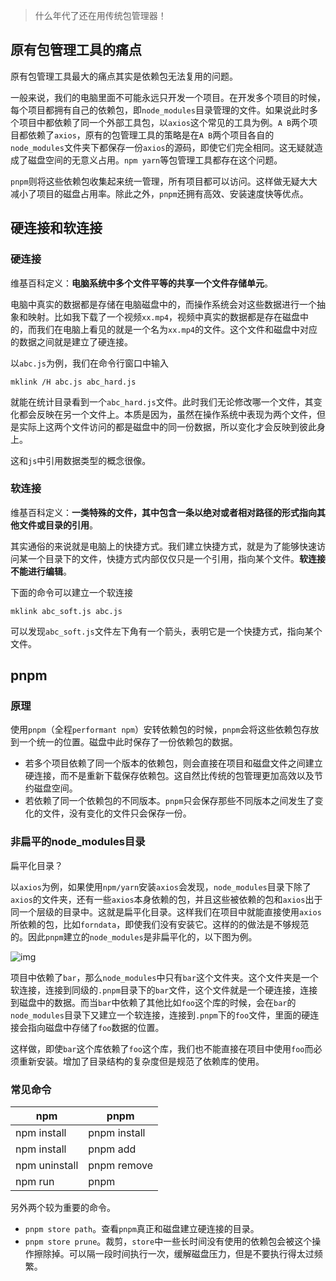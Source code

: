 > 什么年代了还在用传统包管理器！

## 原有包管理工具的痛点

原有包管理工具最大的痛点其实是依赖包无法复用的问题。

一般来说，我们的电脑里面不可能永远只开发一个项目。在开发多个项目的时候，每个项目都拥有自己的依赖包，即`node_modules`目录管理的文件。如果说此时多个项目中都依赖了同一个外部工具包，以`axios`这个常见的工具为例。`A B`两个项目都依赖了`axios`，原有的包管理工具的策略是在`A B`两个项目各自的`node_modules`文件夹下都保存一份`axios`的源码，即使它们完全相同。这无疑就造成了磁盘空间的无意义占用。`npm yarn`等包管理工具都存在这个问题。

`pnpm`则将这些依赖包收集起来统一管理，所有项目都可以访问。这样做无疑大大减小了项目的磁盘占用率。除此之外，`pnpm`还拥有高效、安装速度快等优点。

## 硬连接和软连接

### 硬连接

维基百科定义：**电脑系统中多个文件平等的共享一个文件存储单元**。

电脑中真实的数据都是存储在电脑磁盘中的，而操作系统会对这些数据进行一个抽象和映射。比如我下载了一个视频`xx.mp4`，视频中真实的数据都是存在磁盘中的，而我们在电脑上看见的就是一个名为`xx.mp4`的文件。这个文件和磁盘中对应的数据之间就是建立了硬连接。

以`abc.js`为例，我们在命令行窗口中输入

```
mklink /H abc.js abc_hard.js
```

就能在统计目录看到一个`abc_hard.js`文件。此时我们无论修改哪一个文件，其变化都会反映在另一个文件上。本质是因为，虽然在操作系统中表现为两个文件，但是实际上这两个文件访问的都是磁盘中的同一份数据，所以变化才会反映到彼此身上。

这和`js`中引用数据类型的概念很像。

### 软连接

维基百科定义：**一类特殊的文件，其中包含一条以绝对或者相对路径的形式指向其他文件或目录的引用**。

其实通俗的来说就是电脑上的快捷方式。我们建立快捷方式，就是为了能够快速访问某一个目录下的文件，快捷方式内部仅仅只是一个引用，指向某个文件。**软连接不能进行编辑**。

下面的命令可以建立一个软连接

```
mklink abc_soft.js abc.js
```

可以发现`abc_soft.js`文件左下角有一个箭头，表明它是一个快捷方式，指向某个文件。

## pnpm

### 原理

使用`pnpm`（全程`performant npm`）安转依赖包的时候，`pnpm`会将这些依赖包存放到一个统一的位置。磁盘中此时保存了一份依赖包的数据。

- 若多个项目依赖了同一个版本的依赖包，则会直接在项目和磁盘文件之间建立硬连接，而不是重新下载保存依赖包。这自然比传统的包管理更加高效以及节约磁盘空间。
- 若依赖了同一个依赖包的不同版本。`pnpm`只会保存那些不同版本之间发生了变化的文件，没有变化的文件只会保存一份。

### 非扁平的node_modules目录

扁平化目录？

以`axios`为例，如果使用`npm/yarn`安装`axios`会发现，`node_modules`目录下除了`axios`的文件夹，还有一些`axios`本身依赖的包，并且这些被依赖的包和`axios`出于同一个层级的目录中。这就是扁平化目录。这样我们在项目中就能直接使用`axios`所依赖的包，比如`forndata`，即使我们没有安装它。这样的的做法是不够规范的。因此`pnpm`建立的`node_modules`是非扁平化的，以下图为例。

![img](https://www.pnpm.cn/assets/images/node-modules-structure-8ab301ddaed3b7530858b233f5b3be57.jpg)

项目中依赖了`bar`，那么`node_modules`中只有`bar`这个文件夹。这个文件夹是一个软连接，连接到同级的`.pnpm`目录下的`bar`文件，这个文件就是一个硬连接，连接到磁盘中的数据。而当`bar`中依赖了其他比如`foo`这个库的时候，会在`bar`的`node_modules`目录下又建立一个软连接，连接到`.pnpm`下的`foo`文件，里面的硬连接会指向磁盘中存储了`foo`数据的位置。

这样做，即使`bar`这个库依赖了`foo`这个库，我们也不能直接在项目中使用`foo`而必须重新安装。增加了目录结构的复杂度但是规范了依赖库的使用。

### 常见命令

| npm                 | pnpm              |
| ------------------- | ----------------- |
| npm install         | pnpm install      |
| npm install <pkg>   | pnpm add <pkg>    |
| npm uninstall <pkg> | pnpm remove <pkg> |
| npm run <cmd>       | pnpm <cmd>        |

另外两个较为重要的命令。

- `pnpm store path`。查看`pnpm`真正和磁盘建立硬连接的目录。
- `pnpm store prune`。裁剪，`store`中一些长时间没有使用的依赖包会被这个操作擦除掉。可以隔一段时间执行一次，缓解磁盘压力，但是不要执行得太过频繁。